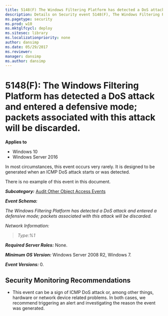 ```yaml
---
title: 5148(F) The Windows Filtering Platform has detected a DoS attack and entered a defensive mode; packets associated with this attack will be discarded. (Windows 10)
description: Details on Security event 5148(F), The Windows Filtering Platform has detected a DoS attack and entered a defensive mode.
ms.pagetype: security
ms.prod: w10
ms.mktglfcycl: deploy
ms.sitesec: library
ms.localizationpriority: none
author: dansimp
ms.date: 05/29/2017
ms.reviewer:
manager: dansimp
ms.author: dansimp
---
```


# 5148(F): The Windows Filtering Platform has detected a DoS attack and entered a defensive mode; packets associated with this attack will be discarded.

**Applies to**
-   Windows 10
-   Windows Server 2016


In most circumstances, this event occurs very rarely. It is designed to be generated when an ICMP DoS attack starts or was detected.

There is no example of this event in this document.

***Subcategory:***&nbsp;[Audit Other Object Access Events](audit-other-object-access-events.md)

***Event Schema:***

*The Windows Filtering Platform has detected a DoS attack and entered a defensive mode; packets associated with this attack will be discarded.*

*Network Information:*

> *Type:%1*

***Required Server Roles:*** None.

***Minimum OS Version:*** Windows Server 2008 R2, Windows 7.

***Event Versions:*** 0.

## Security Monitoring Recommendations

-   This event can be a sign of ICMP DoS attack or, among other things, hardware or network device related problems. In both cases, we recommend triggering an alert and investigating the reason the event was generated.

